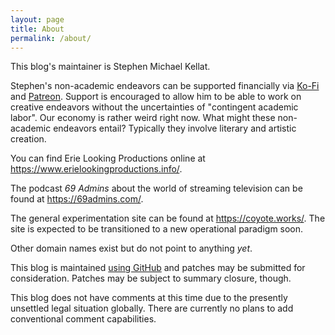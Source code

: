 ```yaml
---
layout: page
title: About
permalink: /about/
---
```


This blog's maintainer is Stephen Michael Kellat.  

Stephen's non-academic endeavors can be supported financially via [Ko-Fi](https://ko-fi.com/smkellat) and [Patreon](https://patreon.com/erielookingproductions).  Support is encouraged to allow him to be able to work on creative endeavors without the uncertainties of "contingent academic labor".  Our economy is rather weird right now.  What might these non-academic endeavors entail?  Typically they involve literary and artistic creation.

You can find Erie Looking Productions online at <https://www.erielookingproductions.info/>.  

The podcast *69 Admins* about the world of streaming television can be found at <https://69admins.com/>.

The general experimentation site can be found at <https://coyote.works/>.  The site is expected to be transitioned to a new operational paradigm soon.

Other domain names exist but do not point to anything *yet*.

This blog is maintained [using GitHub](https://github.com/skellat/new-blog-post-tweety) and patches may be submitted for consideration.  Patches may be subject to summary closure, though.  

This blog does not have comments at this time due to the presently unsettled legal situation globally.  There are currently no plans to add conventional comment capabilities.
